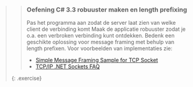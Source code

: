 >> ### Oefening C# 3.3 robuuster maken en length prefixing
>> Pas het programma aan zodat de server laat zien van welke client de verbinding komt
>> Maak de applicatie robuuster zodat je o.a. een verbroken verbinding kunt ontdekken. Bedenk een geschikte oplossing voor message framing met behulp van length prefixen. Voor voorbeelden van implementaties zie:
>>* [Simple Message Framing Sample for TCP Socket](https://blogs.msdn.microsoft.com/joncole/2006/03/20/simple-message-framing-sample-for-tcp-socket/)
>>* [TCP/IP .NET Sockets FAQ](https://blog.stephencleary.com/2009/04/tcpip-net-sockets-faq.html)
>>
>{: .exercise}